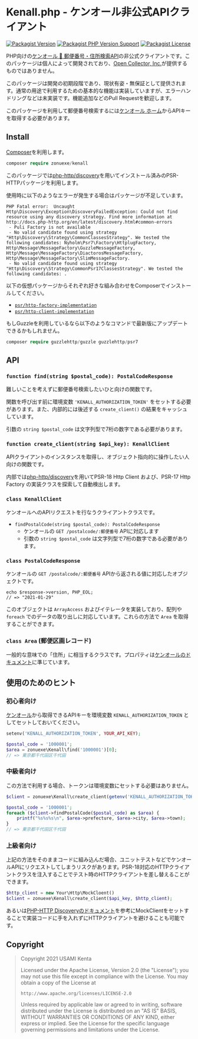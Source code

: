# Kenall.php - ケンオール非公式APIクライアント

[![Packagist Version](https://img.shields.io/packagist/v/zonuexe/kenall?style=flat-square)](https://packagist.org/packages/zonuexe/kenall)
[![Packagist PHP Version Support](https://img.shields.io/packagist/php-v/zonuexe/kenall?style=flat-square)](https://www.php.net/supported-versions.php)
[![Packagist License](https://img.shields.io/packagist/l/zonuexe/kenall?style=flat-square)](https://www.apache.org/licenses/LICENSE-2.0)

PHP向けの[ケンオール 📮 郵便番号・住所検索API](https://kenall.jp/)の非公式クライアントです。このパッケージは個人によって開発されており、[Open Collector, Inc.](https://opencollector.co.jp/)が提供するものではありません。

このパッケージは開発の初期段階であり、現状有姿・無保証として提供されます。通常の用途で利用するための基本的な機能は実装していますが、エラーハンドリングなどは未実装です。機能追加などのPull Requestを歓迎します。

このパッケージを利用して郵便番号検索するには[ケンオール ホーム](https://kenall.jp/home)からAPIキーを取得する必要があります。

## Install

[Composer](https://getcomposer.org/)を利用します。

```php
composer require zonuexe/kenall
```

このパッケージでは[php-http/discovery](https://github.com/php-http/discovery)を用いてインストール済みのPSR-HTTPパッケージを利用します。

使用時に以下のようなエラーが発生する場合はパッケージが不足しています。

```
PHP Fatal error:  Uncaught Http\Discovery\Exception\DiscoveryFailedException: Could not find resource using any discovery strategy. Find more information at http://docs.php-http.org/en/latest/discovery.html#common-errors
 - Puli Factory is not available
 - No valid candidate found using strategy "Http\Discovery\Strategy\CommonClassesStrategy". We tested the following candidates: Nyholm\Psr7\Factory\HttplugFactory, Http\Message\MessageFactory\GuzzleMessageFactory, Http\Message\MessageFactory\DiactorosMessageFactory, Http\Message\MessageFactory\SlimMessageFactory.
 - No valid candidate found using strategy "Http\Discovery\Strategy\CommonPsr17ClassesStrategy". We tested the following candidates: .
```

以下の仮想パッケージからそれぞれ好きな組み合わせをComposerでインストールしてください。

 * [`psr/http-factory-implementation`](https://packagist.org/providers/psr/http-factory-implementation)
 * [`psr/http-client-implementation`](https://packagist.org/providers/psr/http-client-implementation)

もしGuzzleを利用しているなら以下のようなコマンドで最新版にアップデートできるかもしれません。

```php
composer require guzzlehttp/guzzle guzzlehttp/psr7
```

## API

### `function find(string $postal_code): PostalCodeResponse`

難しいことを考えずに郵便番号検索したいひと向けの関数です。

関数を呼び出す前に環境変数 `'KENALL_AUTHORIZATION_TOKEN'` をセットする必要があります。また、内部的には後述する `create_client()` の結果をキャッシュしています。

引数の `string $postal_code` は文字列型で7桁の数字である必要があります。

### `function create_client(string $api_key): KenallClient`

APIクライアントのインスタンスを取得し、オブジェクト指向的に操作したい人向けの関数です。

内部では[php-http/discovery](https://github.com/php-http/discovery)を用いてPSR-18 Http Client および、PSR-17 Http Factory の実装クラスを探索して自動検出します。

### `class KenallClient`

ケンオールへのAPIリクエストを行なうクライアントクラスです。

 * `findPostalCode(string $postal_code): PostalCodeResponse`
   * ケンオールの `GET /postalcode/:郵便番号` APIに対応します
   * 引数の `string $postal_code` は文字列型で7桁の数字である必要があります。

### `class PostalCodeResponse`

ケンオールの `GET /postalcode/:郵便番号` APIから返される値に対応したオブジェクトです。

```
echo $response->version, PHP_EOL;
// => "2021-01-29"
```

このオブジェクトは `ArrayAccess` およびイテレータを実装しており、配列や `foreach` でのデータの取り出しに対応しています。これらの方法で `Area` を取得することができます。

### `class Area` (郵便区画レコード)

一般的な意味での「住所」に相当するクラスです。プロパティは[ケンオールのドキュメント](https://www.notion.so/API-47ab1a425d9e48aaad5b34b4f703c718)に準じています。

## 使用のためのヒント

### 初心者向け

[ケンオール](https://kenall.jp/home)から取得できるAPIキーを環境変数 `KENALL_AUTHORIZATION_TOKEN` としてセットしておいてください。

```php
setenv('KENALL_AUTHORIZATION_TOKEN', YOUR_API_KEY);

$postal_code = '1000001';
$area = zonuexe\Kenall\find('1000001')[0];
// => 東京都千代田区千代田
```

### 中級者向け


この方法で利用する場合、トークンは環境変数にセットする必要はありません。

```php
$client = zonuexe\Kenall\create_client(getenv('KENALL_AUTHORIZATION_TOKEN'));

$postal_code = '1000001';
foreach ($client->findPostalCode($postal_code) as $area) {
    printf("%s%s%s\n", $area->prefecture, $area->city, $area->town);
}
// => 東京都千代田区千代田
```

### 上級者向け

上記の方法をそのままコードに組み込んだ場合、ユニットテストなどでケンオールAPIにリクエストしてしまうリスクがあります。PSR-18対応のHTTPクライアントクラスを注入することでテスト時のHTTPクライアントを差し替えることができます。

```php
$http_client = new Your\Http\MockCloent()
$client = zonuexe\Kenall\create_client($api_key, $http_client);
```

あるいは[PHP-HTTP Discoveryのドキュメント](https://php-http.readthedocs.io/en/latest/discovery.html)を参考にMockClientをセットすることで実装コードに手を入れずにHTTPクライアントを避けることも可能です。

## Copyright

> Copyright 2021 USAMI Kenta
>
> Licensed under the Apache License, Version 2.0 (the "License");
> you may not use this file except in compliance with the License.
> You may obtain a copy of the License at
>
>     http://www.apache.org/licenses/LICENSE-2.0
>
> Unless required by applicable law or agreed to in writing, software
> distributed under the License is distributed on an "AS IS" BASIS,
> WITHOUT WARRANTIES OR CONDITIONS OF ANY KIND, either express or implied.
> See the License for the specific language governing permissions and
> limitations under the License.
